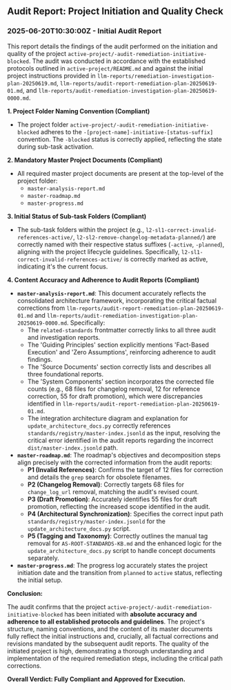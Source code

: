 ## Audit Report: Project Initiation and Quality Check

### 2025-06-20T10:30:00Z - Initial Audit Report

This report details the findings of the audit performed on the initiation and quality of the project `active-project/-audit-remediation-initiative-blocked`. The audit was conducted in accordance with the established protocols outlined in `active-project/README.md` and against the initial project instructions provided in `llm-reports/remediation-investigation-plan-20250619.md`, `llm-reports/audit-report-remediation-plan-20250619-01.md`, and `llm-reports/audit-remediation-investigation-plan-20250619-0000.md`.

**1. Project Folder Naming Convention (Compliant)**
- The project folder `active-project/-audit-remediation-initiative-blocked` adheres to the `-[project-name]-initiative-[status-suffix]` convention. The `-blocked` status is correctly applied, reflecting the state during sub-task activation.

**2. Mandatory Master Project Documents (Compliant)**
- All required master project documents are present at the top-level of the project folder:
    - `master-analysis-report.md`
    - `master-roadmap.md`
    - `master-progress.md`

**3. Initial Status of Sub-task Folders (Compliant)**
- The sub-task folders within the project (e.g., `l2-sl1-correct-invalid-references-active/`, `l2-sl2-remove-changelog-metadata-planned/`) are correctly named with their respective status suffixes (`-active`, `-planned`), aligning with the project lifecycle guidelines. Specifically, `l2-sl1-correct-invalid-references-active/` is correctly marked as active, indicating it's the current focus.

**4. Content Accuracy and Adherence to Audit Reports (Compliant)**
- **`master-analysis-report.md`**: This document accurately reflects the consolidated architecture framework, incorporating the critical factual corrections from `llm-reports/audit-report-remediation-plan-20250619-01.md` and `llm-reports/audit-remediation-investigation-plan-20250619-0000.md`. Specifically:
    - The `related-standards` frontmatter correctly links to all three audit and investigation reports.
    - The 'Guiding Principles' section explicitly mentions 'Fact-Based Execution' and 'Zero Assumptions', reinforcing adherence to audit findings.
    - The 'Source Documents' section correctly lists and describes all three foundational reports.
    - The 'System Components' section incorporates the corrected file counts (e.g., 68 files for changelog removal, 12 for reference correction, 55 for draft promotion), which were discrepancies identified in `llm-reports/audit-report-remediation-plan-20250619-01.md`.
    - The integration architecture diagram and explanation for `update_architecture_docs.py` correctly references `standards/registry/master-index.jsonld` as the input, resolving the critical error identified in the audit reports regarding the incorrect `dist/master-index.jsonld` path.
- **`master-roadmap.md`**: The roadmap's objectives and decomposition steps align precisely with the corrected information from the audit reports:
    - **P1 (Invalid References)**: Confirms the target of 12 files for correction and details the `grep` search for obsolete filenames.
    - **P2 (Changelog Removal)**: Correctly targets 68 files for `change_log_url` removal, matching the audit's revised count.
    - **P3 (Draft Promotion)**: Accurately identifies 55 files for draft promotion, reflecting the increased scope identified in the audit.
    - **P4 (Architectural Synchronization)**: Specifies the correct input path `standards/registry/master-index.jsonld` for the `update_architecture_docs.py` script.
    - **P5 (Tagging and Taxonomy)**: Correctly outlines the manual tag removal for `AS-ROOT-STANDARDS-KB.md` and the enhanced logic for the `update_architecture_docs.py` script to handle concept documents separately.
- **`master-progress.md`**: The progress log accurately states the project initiation date and the transition from `planned` to `active` status, reflecting the initial setup.

**Conclusion:**

The audit confirms that the project `active-project/-audit-remediation-initiative-blocked` has been initiated with **absolute accuracy and adherence to all established protocols and guidelines**. The project's structure, naming conventions, and the content of its master documents fully reflect the initial instructions and, crucially, all factual corrections and revisions mandated by the subsequent audit reports. The quality of the initiated project is high, demonstrating a thorough understanding and implementation of the required remediation steps, including the critical path corrections.

**Overall Verdict: Fully Compliant and Approved for Execution.** 